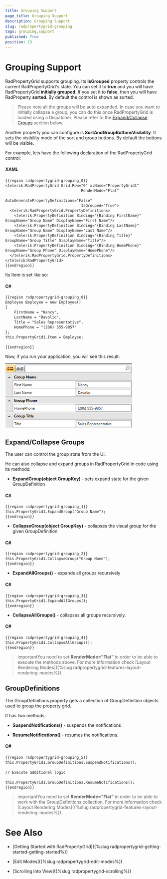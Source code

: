```yaml
---
title: Grouping Support
page_title: Grouping Support
description: Grouping Support
slug: radpropertygrid-grouping
tags: grouping,support
published: True
position: 13
---
```


# Grouping Support



RadPropertyGrid supports grouping. Its __IsGrouped__ property controls the current RadPropertyGrid's state. You can set it to __true__ and you will have RadPropertyGrid __initially grouped__. If you set it to __false__, then you will have RadProperty __sorted__. By default the control is shown as sorted.
      

>Please note all the groups will be auto expanded. In case you want to initially collapse a group, you can do this once RadPropertyGrid is loaded using a Dispatcher. Please refer to the [Expand/Collapse Groups](6bc25e12-7053-43d6-b612-bc147e1f0ccc#expand/collapse-groups) section below.
        

Another property you can configure is __SortAndGroupButtonsVisibility__. It sets the visibility mode of the sort and group buttons. By default the buttons will be visible.
      

For example, lets have the following declaration of the RadPropertyGrid control:
      

#### __XAML__

	{{region radpropertygrid-grouping_0}}
	<telerik:RadPropertyGrid Grid.Row="0" x:Name="PropertyGrid1"
	                                  RenderMode="Flat"
	                                  AutoGeneratePropertyDefinitions="False"
	                                  IsGrouped="True">
	  <telerik:RadPropertyGrid.PropertyDefinitions>
	    <telerik:PropertyDefinition Binding="{Binding FirstName}" GroupName="Group Name" DisplayName="First Name"/>
	    <telerik:PropertyDefinition Binding="{Binding LastName}" GroupName="Group Name" DisplayName="Last Name"/>
	    <telerik:PropertyDefinition Binding="{Binding Title}" GroupName="Group Title" DisplayName="Title"/>
	    <telerik:PropertyDefinition Binding="{Binding HomePhone}" GroupName="Group Phone" DisplayName="HomePhone"/>
	  </telerik:RadPropertyGrid.PropertyDefinitions>
	</telerik:RadPropertyGrid>
	{{endregion}}



Its Item is set like so:
      

#### __C#__

	{{region radpropertygrid-grouping_0}}
	Employee Employee = new Employee()
	{
	    FirstName = "Nancy",
	    LastName = "Davolio",
	    Title = "Sales Representative",
	    HomePhone = "(206) 555-9857"
	};
	this.PropertyGrid1.Item = Employee;
	
	{{endregion}}



Now, if you run your application, you will see this result:

![Rad Property Grid Grouping](images/RadPropertyGrid_Grouping.png)

## Expand/Collapse Groups

The user can control the group state from the UI.
        

He can also collapse and expand groups in RadPropertyGrid in code using its methods:
        

* __ExpandGroup(object GroupKey)__ - sets expand state for the given GroupDefinition
            

#### __C#__

	{{region radpropertygrid-grouping_1}}
	this.PropertyGrid1.ExpandGroup("Group Name");
	{{endregion}}



* __CollapseGroup(object GroupKey)__ - collapses the visual group for the given GroupDefinition
            

#### __C#__

	{{region radpropertygrid-grouping_2}}
	this.PropertyGrid1.CollapseGroup("Group Name");
	{{endregion}}



* __ExpandAllGroups()__ - expands all groups recursively
            

#### __C#__

	{{region radpropertygrid-grouping_3}}
	this.PropertyGrid1.ExpandAllGroups();
	{{endregion}}



* __CollapseAllGroups()__ - collapses all groups recursively.
            

#### __C#__

	{{region radpropertygrid-grouping_4}}
	this.PropertyGrid1.CollapseAllGroups();
	{{endregion}}



>importantYou need to set __RenderMode="Flat"__ in order to be able to execute the methods above. For more information check [Layout Rendering Modes]({%slug radpropertygrid-features-layout-rendering-modes%}).
          

## GroupDefinitions

The GroupDefinitions property gets a collection of GroupDefinition objects used to group the property grid.
        

It has two methods:

* __SuspendNotifications()__ - suspends the notifications
            

* __ResumeNotifications()__ - resumes the notifications.
            

#### __C#__

	{{region radpropertygrid-grouping_5}}
	this.PropertyGrid1.GroupDefinitions.SuspendNotifications();
	
	// Execute additional logic
	
	this.PropertyGrid1.GroupDefinitions.ResumeNotifications();
	{{endregion}}



>importantYou need to set __RenderMode="Flat"__ in order to be able to work with the GroupDefinitions collection. For more information check [Layout Rendering Modes]({%slug radpropertygrid-features-layout-rendering-modes%}).
          

# See Also

 * [Getting Started with RadPropertyGrid]({%slug radpropertygrid-getting-started-getting-started%})

 * [Edit Modes]({%slug radpropertygrid-edit-modes%})

 * [Scrolling into View]({%slug radpropertygrid-scrolling%})
